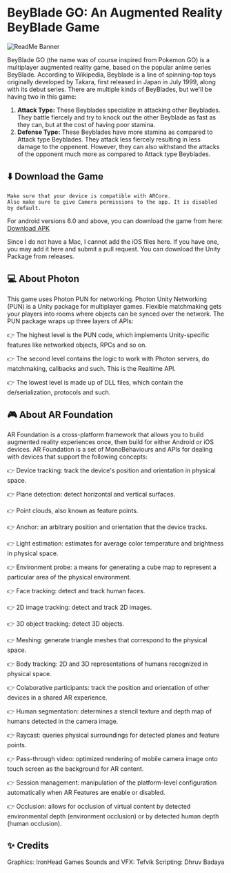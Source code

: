 # BeyBlade GO: An Augmented Reality BeyBlade Game

![ReadMe Banner](https://user-images.githubusercontent.com/97734029/191584268-1b593aff-2492-4099-8b44-00040cd469b1.png)

BeyBlade GO (the name was of course inspired from Pokemon GO) is a multiplayer augmented reality game, based on the popular anime series BeyBlade. According to Wikipedia, Beyblade is a line of spinning-top toys originally developed by Takara, first released in Japan in July 1999, along with its debut series. There are multiple kinds of BeyBlades, but we'll be having two in this game:

1. **Attack Type:** These Beyblades specialize in attacking other Beyblades. They battle fiercely and try to knock out the other Beyblade as fast as they can, but at the cost of having poor stamina. 
2. **Defense Type:** These Beyblades have more stamina as compared to Attack type Beyblades. They attack less fiercely resulting in less damage to the oppenent. However, they can also withstand the attacks of the opponent much more as compared to Attack type Beyblades.

## ⬇️ Download the Game

``` 
Make sure that your device is compatible with ARCore. 
Also make sure to give Camera permissions to the app. It is disabled by default. 
```

For android versions 6.0 and above, you can download the game from here: [Download APK](https://github.com/lightlessdays/AR-BeyBlade/blob/main/Assets/build.apk?raw=true)

Since I do not have a Mac, I cannot add the iOS files here. If you have one, you may add it here and submit a pull request. You can download the Unity Package from releases.

## 💻 About Photon

This game uses Photon PUN for networking. Photon Unity Networking (PUN) is a Unity package for multiplayer games. Flexible matchmaking gets your players into rooms where objects can be synced over the network. The PUN package wraps up three layers of APIs:

👉 The highest level is the PUN code, which implements Unity-specific features like networked objects, RPCs and so on.

👉 The second level contains the logic to work with Photon servers, do matchmaking, callbacks and such. This is the Realtime API.

👉 The lowest level is made up of DLL files, which contain the de/serialization, protocols and such.

## 🎮 About AR Foundation

AR Foundation is a cross-platform framework that allows you to build augmented reality experiences once, then build for either Android or iOS devices. AR Foundation is a set of MonoBehaviours and APIs for dealing with devices that support the following concepts:

👉 Device tracking: track the device's position and orientation in physical space.

👉 Plane detection: detect horizontal and vertical surfaces.

👉 Point clouds, also known as feature points.

👉 Anchor: an arbitrary position and orientation that the device tracks.

👉 Light estimation: estimates for average color temperature and brightness in physical space.

👉 Environment probe: a means for generating a cube map to represent a particular area of the physical environment.

👉 Face tracking: detect and track human faces.

👉 2D image tracking: detect and track 2D images.

👉 3D object tracking: detect 3D objects.

👉 Meshing: generate triangle meshes that correspond to the physical space.

👉 Body tracking: 2D and 3D representations of humans recognized in physical space.

👉 Colaborative participants: track the position and orientation of other devices in a shared AR experience.

👉 Human segmentation: determines a stencil texture and depth map of humans detected in the camera image.

👉 Raycast: queries physical surroundings for detected planes and feature points.

👉 Pass-through video: optimized rendering of mobile camera image onto touch screen as the background for AR content.

👉 Session management: manipulation of the platform-level configuration automatically when AR Features are enable or disabled.

👉 Occlusion: allows for occlusion of virtual content by detected environmental depth (environment occlusion) or by detected human depth (human occlusion).

## ✨ Credits

Graphics: IronHead Games
Sounds and VFX: Tefvik
Scripting: Dhruv Badaya
